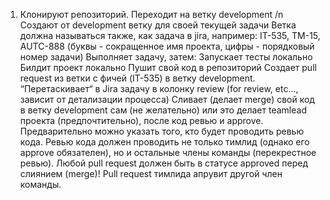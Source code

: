 1. Клонируют репозиторий. Переходит на ветку development /n
Создают от development ветку для своей текущей задачи
Ветка должна называться также, как задача в jira, например: IT-535, TM-15, AUTC-888 (буквы - сокращенное имя проекта, цифры - порядковый номер задачи)
Выполняет задачу, затем: 
Запускает тесты локально
Билдит проект локально
Пушит свой код в репозиторий
Создает pull request из ветки с фичей (IT-535) в ветку development. “Перетаскивает“ в Jira задачу в колонку review (for review, etc…, зависит от детализации процесса)
Сливает (делает merge) свой код в ветку development сам (не желательно) или это делает teamlead проекта (предпочтительно), после код ревью и approve. Предварительно можно  указать того, кто будет проводить ревью кода. Ревью кода должен проводить не только тимлид (однако его approve обязателен), но и остальные члены команды (перекрестное ревью). Любой pull request должен быть в статусе approved перед слиянием (merge)! Pull request тимлида апрувит другой член команды.
